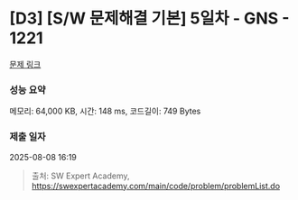 # [D3] [S/W 문제해결 기본] 5일차 - GNS - 1221 

[문제 링크](https://swexpertacademy.com/main/code/problem/problemDetail.do?contestProbId=AV14jJh6ACYCFAYD) 

### 성능 요약

메모리: 64,000 KB, 시간: 148 ms, 코드길이: 749 Bytes

### 제출 일자

2025-08-08 16:19



> 출처: SW Expert Academy, https://swexpertacademy.com/main/code/problem/problemList.do